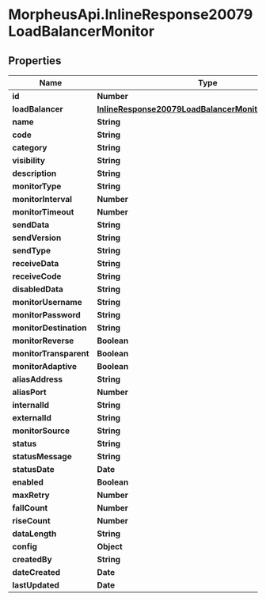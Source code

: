 # MorpheusApi.InlineResponse20079LoadBalancerMonitor

## Properties

Name | Type | Description | Notes
------------ | ------------- | ------------- | -------------
**id** | **Number** |  | [optional] 
**loadBalancer** | [**InlineResponse20079LoadBalancerMonitorLoadBalancer**](InlineResponse20079LoadBalancerMonitorLoadBalancer.md) |  | [optional] 
**name** | **String** |  | [optional] 
**code** | **String** |  | [optional] 
**category** | **String** |  | [optional] 
**visibility** | **String** |  | [optional] 
**description** | **String** |  | [optional] 
**monitorType** | **String** |  | [optional] 
**monitorInterval** | **Number** |  | [optional] 
**monitorTimeout** | **Number** |  | [optional] 
**sendData** | **String** |  | [optional] 
**sendVersion** | **String** |  | [optional] 
**sendType** | **String** |  | [optional] 
**receiveData** | **String** |  | [optional] 
**receiveCode** | **String** |  | [optional] 
**disabledData** | **String** |  | [optional] 
**monitorUsername** | **String** |  | [optional] 
**monitorPassword** | **String** |  | [optional] 
**monitorDestination** | **String** |  | [optional] 
**monitorReverse** | **Boolean** |  | [optional] 
**monitorTransparent** | **Boolean** |  | [optional] 
**monitorAdaptive** | **Boolean** |  | [optional] 
**aliasAddress** | **String** |  | [optional] 
**aliasPort** | **Number** |  | [optional] 
**internalId** | **String** |  | [optional] 
**externalId** | **String** |  | [optional] 
**monitorSource** | **String** |  | [optional] 
**status** | **String** |  | [optional] 
**statusMessage** | **String** |  | [optional] 
**statusDate** | **Date** |  | [optional] 
**enabled** | **Boolean** |  | [optional] 
**maxRetry** | **Number** |  | [optional] 
**fallCount** | **Number** |  | [optional] 
**riseCount** | **Number** |  | [optional] 
**dataLength** | **String** |  | [optional] 
**config** | **Object** |  | [optional] 
**createdBy** | **String** |  | [optional] 
**dateCreated** | **Date** |  | [optional] 
**lastUpdated** | **Date** |  | [optional] 


